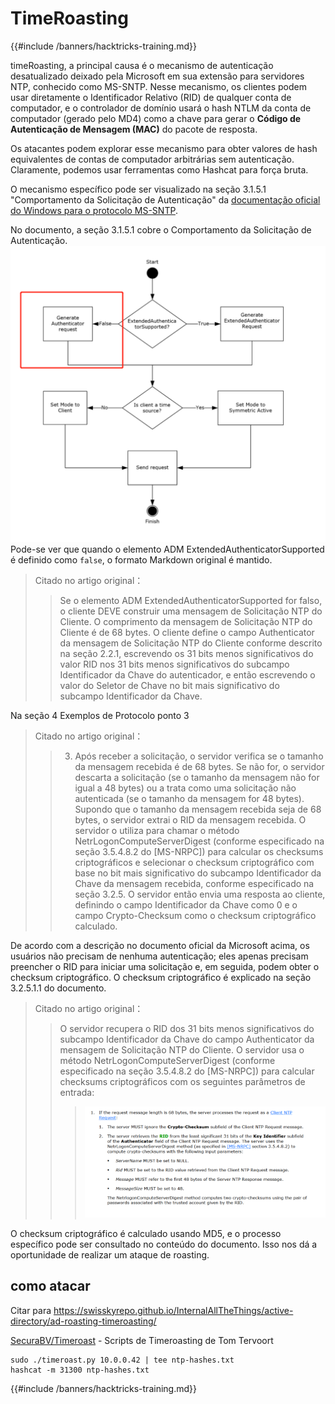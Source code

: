 # TimeRoasting

{{#include /banners/hacktricks-training.md}}

timeRoasting, a principal causa é o mecanismo de autenticação desatualizado deixado pela Microsoft em sua extensão para servidores NTP, conhecido como MS-SNTP. Nesse mecanismo, os clientes podem usar diretamente o Identificador Relativo (RID) de qualquer conta de computador, e o controlador de domínio usará o hash NTLM da conta de computador (gerado pelo MD4) como a chave para gerar o **Código de Autenticação de Mensagem (MAC)** do pacote de resposta.

Os atacantes podem explorar esse mecanismo para obter valores de hash equivalentes de contas de computador arbitrárias sem autenticação. Claramente, podemos usar ferramentas como Hashcat para força bruta.

O mecanismo específico pode ser visualizado na seção 3.1.5.1 "Comportamento da Solicitação de Autenticação" da [documentação oficial do Windows para o protocolo MS-SNTP](https://winprotocoldoc.z19.web.core.windows.net/MS-SNTP/%5bMS-SNTP%5d.pdf).

No documento, a seção 3.1.5.1 cobre o Comportamento da Solicitação de Autenticação.
![](../../images/Pasted%20image%2020250709114508.png)
Pode-se ver que quando o elemento ADM ExtendedAuthenticatorSupported é definido como `false`, o formato Markdown original é mantido.

> Citado no artigo original：
>> Se o elemento ADM ExtendedAuthenticatorSupported for falso, o cliente DEVE construir uma mensagem de Solicitação NTP do Cliente. O comprimento da mensagem de Solicitação NTP do Cliente é de 68 bytes. O cliente define o campo Authenticator da mensagem de Solicitação NTP do Cliente conforme descrito na seção 2.2.1, escrevendo os 31 bits menos significativos do valor RID nos 31 bits menos significativos do subcampo Identificador da Chave do autenticador, e então escrevendo o valor do Seletor de Chave no bit mais significativo do subcampo Identificador da Chave.

Na seção 4 Exemplos de Protocolo ponto 3

> Citado no artigo original：
>> 3. Após receber a solicitação, o servidor verifica se o tamanho da mensagem recebida é de 68 bytes. Se não for, o servidor descarta a solicitação (se o tamanho da mensagem não for igual a 48 bytes) ou a trata como uma solicitação não autenticada (se o tamanho da mensagem for 48 bytes). Supondo que o tamanho da mensagem recebida seja de 68 bytes, o servidor extrai o RID da mensagem recebida. O servidor o utiliza para chamar o método NetrLogonComputeServerDigest (conforme especificado na seção 3.5.4.8.2 do [MS-NRPC]) para calcular os checksums criptográficos e selecionar o checksum criptográfico com base no bit mais significativo do subcampo Identificador da Chave da mensagem recebida, conforme especificado na seção 3.2.5. O servidor então envia uma resposta ao cliente, definindo o campo Identificador da Chave como 0 e o campo Crypto-Checksum como o checksum criptográfico calculado.

De acordo com a descrição no documento oficial da Microsoft acima, os usuários não precisam de nenhuma autenticação; eles apenas precisam preencher o RID para iniciar uma solicitação e, em seguida, podem obter o checksum criptográfico. O checksum criptográfico é explicado na seção 3.2.5.1.1 do documento.

> Citado no artigo original：
>> O servidor recupera o RID dos 31 bits menos significativos do subcampo Identificador da Chave do campo Authenticator da mensagem de Solicitação NTP do Cliente. O servidor usa o método NetrLogonComputeServerDigest (conforme especificado na seção 3.5.4.8.2 do [MS-NRPC]) para calcular checksums criptográficos com os seguintes parâmetros de entrada:
>>>![](../../images/Pasted%20image%2020250709115757.png)

O checksum criptográfico é calculado usando MD5, e o processo específico pode ser consultado no conteúdo do documento. Isso nos dá a oportunidade de realizar um ataque de roasting.

## como atacar

Citar para https://swisskyrepo.github.io/InternalAllTheThings/active-directory/ad-roasting-timeroasting/

[SecuraBV/Timeroast](https://github.com/SecuraBV/Timeroast) - Scripts de Timeroasting de Tom Tervoort
```
sudo ./timeroast.py 10.0.0.42 | tee ntp-hashes.txt
hashcat -m 31300 ntp-hashes.txt
```
{{#include /banners/hacktricks-training.md}}
